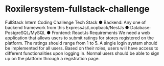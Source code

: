 # Roxilersystem-fullstack-challenge
FullStack Intern Coding Challenge
Tech Stack
● Backend: Any one of backend framework from this ExpressJs/Loopback/NestJs
● Database: PostgreSQL/MySQL
● Frontend: ReactJs
Requirements
We need a web application that allows users to submit ratings for stores registered on the
platform. The ratings should range from 1 to 5.
A single login system should be implemented for all users. Based on their roles, users will
have access to different functionalities upon logging in.
Normal users should be able to sign up on the platform through a registration page.
